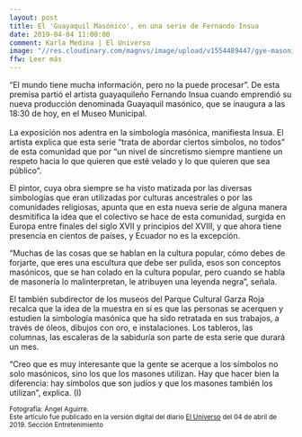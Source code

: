 ```yaml
---
layout: post
title: El 'Guayaquil Masónico', en una serie de Fernando Insua
date: 2019-04-04 11:00:00
comment: Karla Medina | El Universo
image: "//res.cloudinary.com/magnvs/image/upload/v1554489447/gye-masonico_ifk3eg.jpg"
ffw: Leer más
---
```

“El mundo tiene mucha información, pero no la puede procesar”. De esta premisa partió el artista guayaquileño Fernando Insua cuando emprendió su nueva producción denominada Guayaquil masónico, que se inaugura a las 18:30 de hoy, en el Museo Municipal.<br /><br/>La exposición nos adentra en la simbología masónica, manifiesta Insua. El artista explica que esta serie “trata de abordar ciertos símbolos, no todos” de esta comunidad que por “un nivel de sincretismo siempre mantiene un respeto hacia lo que quieren que esté velado y lo que quieren que sea público”.

El pintor, cuya obra siempre se ha visto matizada por las diversas simbologías que eran utilizadas por culturas ancestrales o por las comunidades religiosas, apunta que en esta nueva serie de alguna manera desmitifica la idea que el colectivo se hace de esta comunidad, surgida en Europa entre finales del siglo XVII y principios del XVIII, y que ahora tiene presencia en cientos de países, y Ecuador no es la excepción.

“Muchas de las cosas que se hablan en la cultura popular, cómo debes de forjarte, que eres una escultura que debe ser pulida, esos son conceptos masónicos, que se han colado en la cultura popular, pero cuando se habla de masonería lo malinterpretan, le atribuyen una leyenda negra”, señala.

El también subdirector de los museos del Parque Cultural Garza Roja recalca que la idea de la muestra en sí es que las personas se acerquen y estudien la simbología masónica que ha sido retratada en sus trabajos, a través de óleos, dibujos con oro, e instalaciones. Los tableros, las columnas, las escaleras de la sabiduría son parte de esta serie que durará un mes.

“Creo que es muy interesante que la gente se acerque a los símbolos no solo masónicos, sino los que los masones utilizan. Hay que hacer bien la diferencia: hay símbolos que son judíos y que los masones también los utilizan”, explica. (I)

<small>Fotografía: Ángel Aguirre. <br/>Este artículo fue publicado en la versión digital del diario [El Universo](//www.eluniverso.com/entretenimiento/2019/04/04/nota/7267403/guayaquil-masonico-serie-fernando-insua) del 04 de abril de 2019. Sección Entretenimiento</small>
